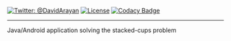 [![Twitter: @DavidArayan](https://img.shields.io/badge/contact-DavidArayan-blue.svg?style=flat)](https://twitter.com/DavidArayan)
[![License](https://img.shields.io/badge/license-MIT-orange.svg?style=flat)](LICENSE)
[![Codacy Badge](https://api.codacy.com/project/badge/Grade/24d33661cc5f40748769524946b8e701)](https://app.codacy.com/app/DavidArayan/stacked-cups?utm_source=github.com&utm_medium=referral&utm_content=DavidArayan/stacked-cups&utm_campaign=Badge_Grade_Dashboard)

***

Java/Android application solving the stacked-cups problem
